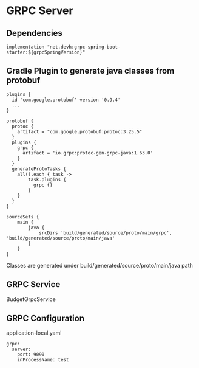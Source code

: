 # GRPC Server
## Dependencies
```
implementation "net.devh:grpc-spring-boot-starter:${grpcSpringVersion}"
```

## Gradle Plugin to generate java classes from protobuf
```
plugins {
  id 'com.google.protobuf' version '0.9.4'
  ...
}

protobuf {
  protoc {
    artifact = "com.google.protobuf:protoc:3.25.5"
  }
  plugins {
    grpc {
      artifact = 'io.grpc:protoc-gen-grpc-java:1.63.0'
    }
  }
  generateProtoTasks {
    all().each { task ->
        task.plugins {
          grpc {}
        }
    }
  }
}

sourceSets {
    main {
        java {
            srcDirs 'build/generated/source/proto/main/grpc', 'build/generated/source/proto/main/java'
        }
    }
}

```
Classes are generated under build/generated/source/proto/main/java path

## GRPC Service
BudgetGrpcService

## GRPC Configuration
application-local.yaml
```
grpc:
  server:
    port: 9090
    inProcessName: test
```